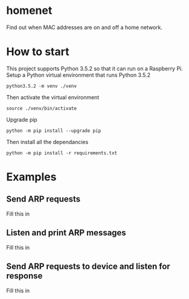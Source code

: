 # homenet

Find out when MAC addresses are on and off a home network.

# How to start

This project supports Python 3.5.2 so that it can run on a Raspberry Pi. Setup a Python virtual environment that runs Python 3.5.2

```python3.5.2 -m venv ./venv```

Then activate the virtual environment

```source ./venv/bin/activate```

Upgrade pip

```python -m pip install --upgrade pip```

Then install all the dependancies

```python -m pip install -r requirements.txt```

# Examples

## Send ARP requests

Fill this in

## Listen and print ARP messages

Fill this in

## Send ARP requests to device and listen for response

Fill this in
